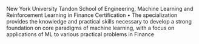 New York University Tandon School of Engineering, Machine Learning and Reinforcement Learning in Finance Certification
•  The specialization provides the knowledge and practical skills necessary to develop a strong foundation on core paradigms of machine learning, with a focus on applications of ML to various practical problems in Finance
